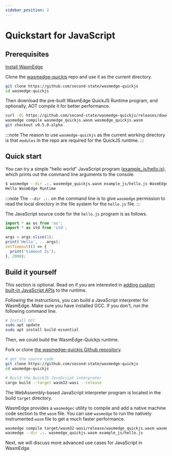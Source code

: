 ```yaml
---
sidebar_position: 2
---
```


# Quickstart for JavaScript

## Prerequisites

[Install WasmEdge](../../start/install.md#install)

Clone the [wasmedge-quickjs](https://github.com/second-state/wasmedge-quickjs) repo and use it as the current directory.

```bash
git clone https://github.com/second-state/wasmedge-quickjs
cd wasmedge-quickjs
```

Then download the pre-built WasmEdge QuickJS Runtime program, and optionally, AOT compile it for better performance.

```bash
curl -OL https://github.com/second-state/wasmedge-quickjs/releases/download/v0.5.0-alpha/wasmedge_quickjs.wasm
wasmedge compile wasmedge_quickjs.wasm wasmedge_quickjs.wasm
git checkout v0.5.0-alpha
```

<!-- prettier-ignore -->
:::note
The reason to use `wasmedge-quickjs` as the current working directory is that `modules` in the repo are required for the QuickJS runtime.
:::

## Quick start

You can try a simple "hello world" JavaScript program ([example_js/hello.js](https://github.com/second-state/wasmedge-quickjs/blob/main/example_js/hello.js)), which prints out the command line arguments to the console.

```bash
$ wasmedge --dir .:. wasmedge_quickjs.wasm example_js/hello.js WasmEdge Runtime
Hello WasmEdge Runtime
```

<!-- prettier-ignore -->
:::note
The `--dir .:.` on the command line is to give `wasmedge` permission to read the local directory in the file system for the `hello.js` file.
:::

The JavaScript source code for the `hello.js` program is as follows.

```javascript
import * as os from 'os';
import * as std from 'std';

args = args.slice(1);
print('Hello', ...args);
setTimeout(() => {
  print('timeout 2s');
}, 2000);
```

## Build it yourself

This section is optional. Read on if you are interested in [adding custom built-in JavaScript APIs](rust) to the runtime.

Following the instructions, you can build a JavaScript interpreter for WasmEdge. Make sure you have installed GCC. If you don't, run the following command line.

```bash
# Install GCC
sudo apt update
sudo apt install build-essential
```

Then, we could build the WasmEdge-Quickjs runtime.

Fork or clone [the wasmedge-quickjs Github repository](https://github.com/second-state/wasmedge-quickjs).

```bash
# get the source code
git clone https://github.com/second-state/wasmedge-quickjs
cd wasmedge-quickjs

# Build the QuickJS JavaScript interpreter
cargo build --target wasm32-wasi --release
```

The WebAssembly-based JavaScript interpreter program is located in the build `target` directory.

WasmEdge provides a `wasmedgec` utility to compile and add a native machine code section to the `wasm` file. You can use `wasmedge` to run the natively instrumented `wasm` file to get a much faster performance.

```bash
wasmedge compile target/wasm32-wasi/release/wasmedge_quickjs.wasm wasmedge_quickjs.wasm
wasmedge --dir .:. wasmedge_quickjs.wasm example_js/hello.js
```

Next, we will discuss more advanced use cases for JavaScript in WasmEdge.
